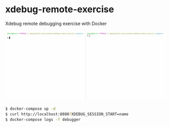 # xdebug-remote-exercise
Xdebug remote debugging exercise with Docker

![demo](demo.gif)

```bash
$ docker-compose up -d
$ curl http://localhost:8080?XDEBUG_SESSION_START=name
$ docker-compose logs -f debugger
```
